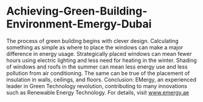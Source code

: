 # Achieving-Green-Building-Environment-Emergy-Dubai
The process of green building begins with clever design. Calculating something as simple as where to place the windows can make a major difference in energy usage. Strategically placed windows can mean fewer hours using electric lighting and less need for heating in the winter. Shading of windows and roofs in the summer can mean less energy use and less pollution from air conditioning. The same can be true of the placement of insulation in walls, ceilings, and floors.  Conclusion: EMergy, an experienced leader in Green Technology revolution, contributing to many innovations such as Renewable Energy Technology. For details, visit www.emergy.ae
